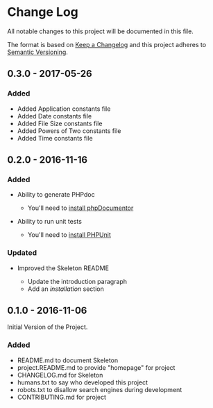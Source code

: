 
# Change Log

All notable changes to this project will be documented in this file.

The format is based on [Keep a Changelog](http://keepachangelog.com/)
and this project adheres to [Semantic Versioning](http://semver.org/).

## 0.3.0 - 2017-05-26

### Added

* Added Application constants file
* Added Date constants file 
* Added File Size constants file 
* Added Powers of Two constants file 
* Added Time constants file 


## 0.2.0 - 2016-11-16

### Added

- Ability to generate PHPdoc 

  * You'll need to [install phpDocumentor](https://phpdoc.org/)

- Ability to run unit tests

  * You'll need to [install PHPUnit](https://phpunit.de/)

### Updated

- Improved the Skeleton README

  * Update the introduction paragraph
  * Add an *installation* section


## 0.1.0 - 2016-11-06

Initial Version of the Project.

### Added

- README.md to document Skeleton
- project.README.md to provide "homepage" for project
- CHANGELOG.md for Skeleton
- humans.txt to say who developed this project
- robots.txt to disallow search engines during development
- CONTRIBUTING.md for project



